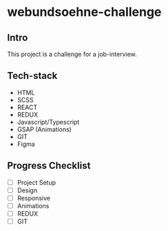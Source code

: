 # webundsoehne-challenge

## Intro

This project is a challenge for a job-interview.

## Tech-stack

* HTML
* SCSS
* REACT
* REDUX
* Javascript/Typescript
* GSAP (Animations)
* GIT
* Figma

## Progress Checklist 
- [ ] Project Setup
- [ ] Design
- [ ] Responsive
- [ ] Animations
- [ ] REDUX
- [ ] GIT